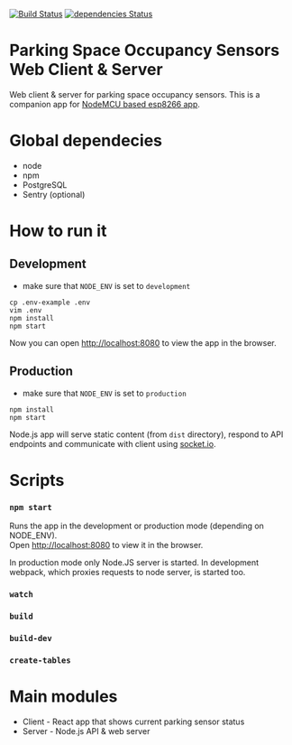 [![Build Status](https://travis-ci.org/andrzejdus/parking-space-occupancy-web.svg?branch=master)](https://travis-ci.org/andrzejdus/parking-space-occupancy-web)
[![dependencies Status](https://david-dm.org/andrzejdus/parking-space-occupancy-web/status.svg)](https://david-dm.org/andrzejdus/parking-space-occupancy-web)

# Parking Space Occupancy Sensors Web Client & Server
Web client &amp; server for parking space occupancy sensors. This is a companion app for [NodeMCU based esp8266 app](https://github.com/andrzejdus/parking-space-occupancy-nodemcu).

# Global dependecies
* node
* npm
* PostgreSQL
* Sentry (optional)

# How to run it
## Development
* make sure that `NODE_ENV` is set to `development`
```
cp .env-example .env
vim .env
npm install
npm start
```
Now you can open [http://localhost:8080](http://localhost:8080) to view the app in the browser.

## Production
* make sure that `NODE_ENV` is set to `production`
```
npm install
npm start
```
Node.js app will serve static content (from `dist` directory), respond to API endpoints and communicate with client using [socket.io](https://github.com/socketio/socket.io).

# Scripts
### `npm start`
Runs the app in the development or production mode (depending on NODE_ENV).<br>
Open [http://localhost:8080](http://localhost:8080) to view it in the browser.

In production mode only Node.JS server is started.
In development webpack, which proxies requests to node server, is started too.

### `watch`
### `build`
### `build-dev`
### `create-tables`

# Main modules
* Client - React app that shows current parking sensor status
* Server - Node.js API & web server
